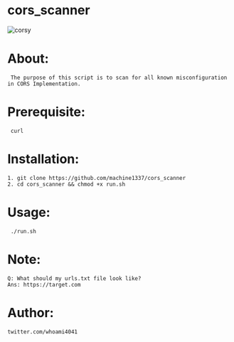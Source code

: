 # cors_scanner
![corsy](https://user-images.githubusercontent.com/82051128/120935097-905ca580-c71a-11eb-9b6f-a00333b0eba8.png)

# About:
     The purpose of this script is to scan for all known misconfiguration in CORS Implementation.
   
# Prerequisite:
     curl

# Installation:
    1. git clone https://github.com/machine1337/cors_scanner
    2. cd cors_scanner && chmod +x run.sh
    
 # Usage:
     ./run.sh
    
# Note:
    Q: What should my urls.txt file look like?
    Ans: https://target.com
    
# Author:
    twitter.com/whoami4041

